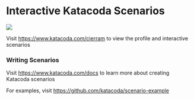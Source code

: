 # Interactive Katacoda Scenarios

[![](http://shields.katacoda.com/katacoda/cierram/count.svg)](https://www.katacoda.com/cierram "Get your profile on Katacoda.com")

Visit https://www.katacoda.com/cierram to view the profile and interactive scenarios

### Writing Scenarios
Visit https://www.katacoda.com/docs to learn more about creating Katacoda scenarios

For examples, visit https://github.com/katacoda/scenario-example
